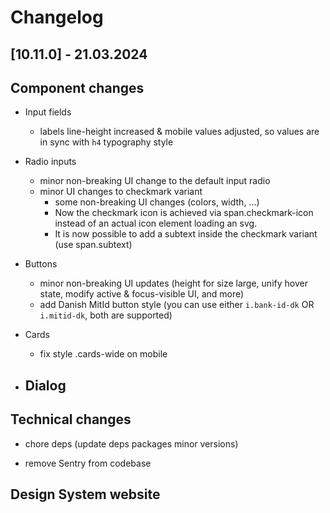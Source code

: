 # Changelog

## \[10.11.0\] - 21.03.2024

## Component changes

- Input fields

  - labels line-height increased & mobile values adjusted, so values are in sync with `h4` typography style

- Radio inputs

  - minor non-breaking UI change to the default input radio
  - minor UI changes to checkmark variant
    - some non-breaking UI changes (colors, width, ...)
    - Now the checkmark icon is achieved via span.checkmark-icon instead of an actual icon element loading an svg.
    - It is now possible to add a subtext inside the checkmark variant (use span.subtext)

- Buttons

  - minor non-breaking UI updates (height for size large, unify hover state, modify active & focus-visible UI, and more)
  - add Danish MitId button style (you can use either `i.bank-id-dk` OR `i.mitid-dk`, both are supported)

- Cards

  - fix style .cards-wide on mobile

- ## Dialog

## Technical changes

- chore deps (update deps packages minor versions)

- remove Sentry from codebase

## Design System website
